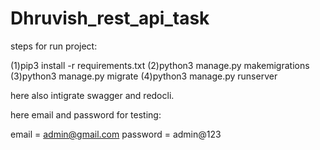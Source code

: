 # Dhruvish_rest_api_task
 
steps for run project:

(1)pip3 install -r requirements.txt
(2)python3 manage.py makemigrations
(3)python3 manage.py migrate
(4)python3 manage.py runserver

here also intigrate swagger and redocli.

here email and password for testing:

email = admin@gmail.com
password = admin@123

